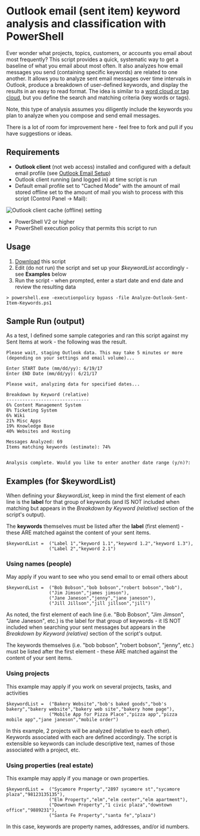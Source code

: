 # Outlook email (sent item) keyword analysis and classification with PowerShell
Ever wonder what projects, topics, customers, or accounts you email about most frequently? This script provides a quick,
systematic way to get a baseline of what you email about most often. It also analyzes how email messages you
send (containing specific keywords) are related to one another. It allows you to analyze sent email messages over time
intervals in Outlook, produce a breakdown of user-defined keywords, and display the results in an easy to read format.
The idea is similar to a [word cloud or tag cloud](https://en.wikipedia.org/wiki/Tag_cloud), but you define the search 
and matching criteria (key words or tags). 

Note, this type of analysis assumes you diligently include the keywords you plan to analyze when you compose
and send email messages.

There is a lot of room for improvement here - feel free to fork and pull if you have suggestions or ideas.

## Requirements
* **Outlook client** (not web access) installed and configured with a default email profile (see [Outlook Email Setup](https://support.office.com/en-us/article/Outlook-email-setup-6e27792a-9267-4aa4-8bb6-c84ef146101b))
* Outlook client running (and logged in) at time script is run
* Default email profile set to "Cached Mode" with the amount of mail stored offline set to the amount of mail you wish to process with this script (Control Panel -> Mail):

![Outlook client cache (offline) setting](https://blog.neilsabol.site/images/outlook-cached-exchange-mode-date-range.png)

* PowerShell V2 or higher
* PowerShell execution policy that permits this script to run

## Usage
1. [Download](https://raw.githubusercontent.com/neil-sabol/outlook-email-keyword-analysis-and-classification-powershell/master/Analyze-Outlook-Sent-Item-Keywords.ps1) this script
2. Edit (do not run) the script and set up your *$keywordList* accordingly - see **Examples** below
3. Run the script - when prompted, enter a start date and end date and review the resulting data

```
> powershell.exe -executionpolicy bypass -file Analyze-Outlook-Sent-Item-Keywords.ps1
```

## Sample Run (output)
As a test, I defined some sample categories and ran this script against my Sent Items at work - the following was the result.
```
Please wait, staging Outlook data. This may take 5 minutes or more (depending on your settings and email volume)...

Enter START Date (mm/dd/yy): 6/19/17
Enter END Date (mm/dd/yy): 6/21/17

Please wait, analyzing data for specified dates...

Breakdown by Keyword (relative)
-------------------------------
6% Content Management System
8% Ticketing System
6% Wiki
21% Misc Apps
19% Knowledge Base
40% Websites and Hosting

Messages Analyzed: 69
Items matching keywords (estimate): 74%


Analysis complete. Would you like to enter another date range (y/n)?:
```

## Examples (for $keywordList)
When defining your *$keywordList*, keep in mind the first element of each line is the **label** for that group of keywords (and IS NOT included when matching but appears in the *Breakdown by Keyword (relative)* section of the script's output).

The **keywords** themselves must be listed after the **label** (first element) - these ARE matched against the content of your sent items.

```
$keywordList =  ("Label 1","keyword 1.1","keyword 1.2","keyword 1.3"),
                ("Label 2","keyword 2.1")
```

### Using names (people)
May apply if you want to see who you send email to or email others about
```
$keywordList =  ("Bob Bobson","bob bobson","robert bobson","bob"),
                ("Jim Jimson","james jimson"),
                ("Jane Janeson","jenny","jane janeson"),
                ("Jill Jillson","jill jillson","jill")
```
As noted, the first element of each line (i.e. "Bob Bobson", "Jim Jimson", "Jane Janeson", etc.) is the label for that group of keywords - it IS NOT included when searching your sent messages but appears in the *Breakdown by Keyword (relative)* section of the script's output.

The keywords themselves (i.e. "bob bobson", "robert bobson", "jenny", etc.) must be listed after the first element - these ARE matched against the content of your sent items.

### Using projects
This example may apply if you work on several projects, tasks, and activities
```
$keywordList =  ("Bakery Website","bob's baked goods","bob's bakery","bakery website","bakery web site","bakery home page"),
                ("Mobile App for Pizza Place","pizza app","pizza mobile app","jane janeson","mobile order")
```
In this example, 2 projects will be analyzed (relative to each other). Keywords associated with each are defined accordingly. The script is extensible so keywords can include descriptive text, names of those associated with a project, etc.

### Using properties (real estate)
This example may apply if you manage or own properties.
```
$keywordList =  ("Sycamore Property","2897 sycamore st","sycamore plaza","98123135135"),
                ("Elm Property","elm","elm center","elm apartment"),
                ("Downtown Property","1 civic plaza","downtown office","9889231"),
                ("Santa Fe Property","santa fe","plaza")
 ```
 In this case, keywords are property names, addresses, and/or id numbers.
